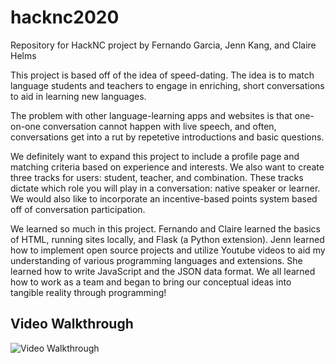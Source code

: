 # hacknc2020
Repository for HackNC project by Fernando Garcia, Jenn Kang, and Claire Helms

This project is based off of the idea of speed-dating. The idea is to match language students and teachers to engage in enriching, short conversations to aid in learning new languages. 

The problem with other language-learning apps and websites is that one-on-one conversation cannot happen with live speech, and often, conversations get into a rut by repetetive introductions and basic questions.

We definitely want to expand this project to include a profile page and matching criteria based on experience and interests. We also want to create three tracks for users: student, teacher, and combination. These tracks dictate which role you will play in a conversation: native speaker or learner. We would also like to incorporate an incentive-based points system based off of conversation participation. 

We learned so much in this project. Fernando and Claire learned the basics of HTML, running sites locally, and Flask (a Python extension). Jenn learned how to implement open source projects and utilize Youtube videos to aid my understanding of various programming languages and extensions. She learned how to write JavaScript and the JSON data format. We all learned how to work as a team and began to bring our conceptual ideas into tangible reality through programming!

## Video Walkthrough
<img src= "http://g.recordit.co/xsXCnZnhul.gif" title='Video Walkthrough' width='' alt='Video Walkthrough' />
